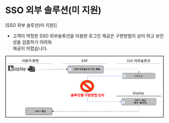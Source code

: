 # SSO 외부 솔루션\(미 지원\)

\[SSO 외부 솔루션\(미 지원\)\]  
- 고객이 약정한 SSO 외부솔류션을 이용한 로그인 제공은 구현방법이 상이 하고 보안 성을 검증하기 어려워  
 제공이 어렵습니다.

![](../../.gitbook/assets/image%20%2813%29.png)

